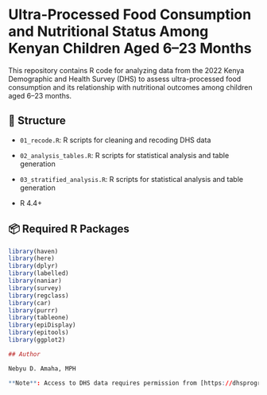 # Ultra-Processed Food Consumption and Nutritional Status Among Kenyan Children Aged 6–23 Months

This repository contains R code for analyzing data from the 2022 Kenya Demographic and Health Survey (DHS) to assess ultra-processed food consumption and its relationship with nutritional outcomes among children aged 6–23 months.

## 📁 Structure
- `01_recode.R`: R scripts for cleaning and recoding DHS data
- `02_analysis_tables.R`: R scripts for statistical analysis and table generation
- `03_stratified_analysis.R`: R scripts for statistical analysis and table generation

- R 4.4+

## 📦 Required R Packages

```r
library(haven)
library(here)
library(dplyr)
library(labelled)
library(naniar)
library(survey)
library(regclass)
library(car)
library(purrr)
library(tableone)
library(epiDisplay)
library(epitools)
library(ggplot2)

## Author

Nebyu D. Amaha, MPH

**Note**: Access to DHS data requires permission from [https://dhsprogram.com](https://dhsprogram.com).
